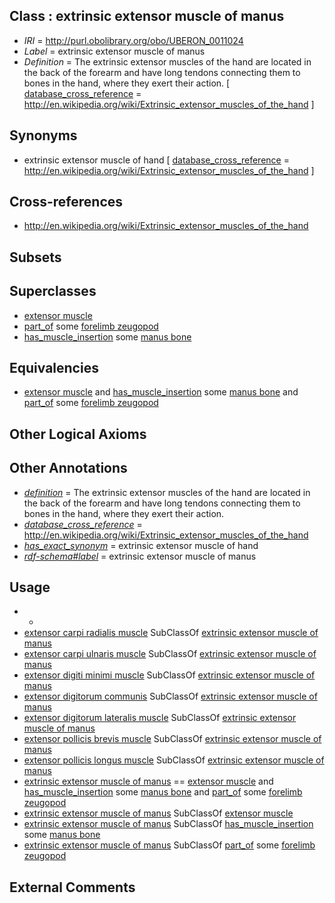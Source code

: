 
## Class : extrinsic extensor muscle of manus

 * *IRI* = http://purl.obolibrary.org/obo/UBERON_0011024
 * *Label* = extrinsic extensor muscle of manus
 * *Definition* = The extrinsic extensor muscles of the hand are located in the back of the forearm and have long tendons connecting them to bones in the hand, where they exert their action. [ [database_cross_reference](../../ef/oboInOwl#hasDbXref.md) = http://en.wikipedia.org/wiki/Extrinsic_extensor_muscles_of_the_hand ]

## Synonyms

 * extrinsic extensor muscle of hand [ [database_cross_reference](../../ef/oboInOwl#hasDbXref.md) = http://en.wikipedia.org/wiki/Extrinsic_extensor_muscles_of_the_hand ]

## Cross-references

 * http://en.wikipedia.org/wiki/Extrinsic_extensor_muscles_of_the_hand

## Subsets


## Superclasses

 * [extensor muscle](../../UBERON/11/UBERON_0000311.md)
 * [part_of](../../BFO/50/BFO_0000050.md) some [forelimb zeugopod](../../UBERON/86/UBERON_0002386.md)
 * [has_muscle_insertion](../../RO/73/RO_0002373.md) some [manus bone](../../UBERON/97/UBERON_0005897.md)

## Equivalencies

 * [extensor muscle](../../UBERON/11/UBERON_0000311.md) and [has_muscle_insertion](../../RO/73/RO_0002373.md) some [manus bone](../../UBERON/97/UBERON_0005897.md) and [part_of](../../BFO/50/BFO_0000050.md) some [forelimb zeugopod](../../UBERON/86/UBERON_0002386.md)

## Other Logical Axioms


## Other Annotations

 * *[definition](../../IAO/15/IAO_0000115.md)* = The extrinsic extensor muscles of the hand are located in the back of the forearm and have long tendons connecting them to bones in the hand, where they exert their action.
 * *[database_cross_reference](../../ef/oboInOwl#hasDbXref.md)* = http://en.wikipedia.org/wiki/Extrinsic_extensor_muscles_of_the_hand
 * *[has_exact_synonym](../../ym/oboInOwl#hasExactSynonym.md)* = extrinsic extensor muscle of hand
 * *[rdf-schema#label](../../el/rdf-schema#label.md)* = extrinsic extensor muscle of manus

## Usage

 * -
 * [extensor carpi radialis muscle](../../UBERON/67/UBERON_0011867.md) SubClassOf [extrinsic extensor muscle of manus](../../UBERON/24/UBERON_0011024.md)
 * [extensor carpi ulnaris muscle](../../UBERON/26/UBERON_0001526.md) SubClassOf [extrinsic extensor muscle of manus](../../UBERON/24/UBERON_0011024.md)
 * [extensor digiti minimi muscle](../../UBERON/14/UBERON_0007614.md) SubClassOf [extrinsic extensor muscle of manus](../../UBERON/24/UBERON_0011024.md)
 * [extensor digitorum communis](../../UBERON/12/UBERON_0007612.md) SubClassOf [extrinsic extensor muscle of manus](../../UBERON/24/UBERON_0011024.md)
 * [extensor digitorum lateralis muscle](../../UBERON/13/UBERON_0007613.md) SubClassOf [extrinsic extensor muscle of manus](../../UBERON/24/UBERON_0011024.md)
 * [extensor pollicis brevis muscle](../../UBERON/18/UBERON_0017618.md) SubClassOf [extrinsic extensor muscle of manus](../../UBERON/24/UBERON_0011024.md)
 * [extensor pollicis longus muscle](../../UBERON/34/UBERON_0003234.md) SubClassOf [extrinsic extensor muscle of manus](../../UBERON/24/UBERON_0011024.md)
 * [extrinsic extensor muscle of manus](../../UBERON/24/UBERON_0011024.md) == [extensor muscle](../../UBERON/11/UBERON_0000311.md) and [has_muscle_insertion](../../RO/73/RO_0002373.md) some [manus bone](../../UBERON/97/UBERON_0005897.md) and [part_of](../../BFO/50/BFO_0000050.md) some [forelimb zeugopod](../../UBERON/86/UBERON_0002386.md)
 * [extrinsic extensor muscle of manus](../../UBERON/24/UBERON_0011024.md) SubClassOf [extensor muscle](../../UBERON/11/UBERON_0000311.md)
 * [extrinsic extensor muscle of manus](../../UBERON/24/UBERON_0011024.md) SubClassOf [has_muscle_insertion](../../RO/73/RO_0002373.md) some [manus bone](../../UBERON/97/UBERON_0005897.md)
 * [extrinsic extensor muscle of manus](../../UBERON/24/UBERON_0011024.md) SubClassOf [part_of](../../BFO/50/BFO_0000050.md) some [forelimb zeugopod](../../UBERON/86/UBERON_0002386.md)

## External Comments

